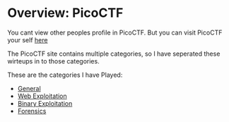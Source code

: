 # Overview: PicoCTF
You cant view other peoples profile in PicoCTF.
But you can visit PicoCTF your self [here](https://play.picoctf.org)

The PicoCTF site contains multiple categories, so I have seperated these wirteups in to those categories.

These are the categories I have Played:
- [General](./General%20Skills.md)
- [Web Exploitation](./Web%20Exploitation.md)
- [Binary Exploitation](./Binary%20Exploitation.md)
- [Forensics](Forensics.md)